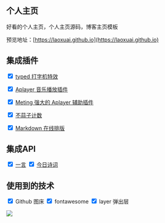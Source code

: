 ## 个人主页

好看的个人主页，个人主页源码，博客主页模板

预览地址：[https://laoxuai.github.io](https://laoxuai.github.io)


## 集成插件

<input type="checkbox" checked> [typed 打字机特效](https://github.com/mattboldt/typed.js/)

<input type="checkbox" checked> [Aplayer 音乐播放插件](https://github.com/MoePlayer/APlayer)


<input type="checkbox" checked> [Meting 强大的 Aplayer 辅助插件](https://github.com/metowolf/MetingJS)

<input type="checkbox" checked> [不蒜子计数](http://busuanzi.ibruce.info/)

<input type="checkbox" checked> [Markdown 在线排版](https://pandao.github.io/editor.md/)

## 集成API

<input type="checkbox" checked> [一言](https://hitokoto.cn/)
<input type="checkbox" checked> [今日诗词](https://www.jinrishici.com/)

## 使用到的技术
<input type="checkbox" checked> Github 图床
<input type="checkbox" checked> fontawesome
<input type="checkbox" checked> layer 弹出层


![](https://cdn.jsdelivr.net/gh/laoxuai/images/image/20200202160543.png)